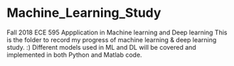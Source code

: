# Machine_Learning_Study
Fall 2018 ECE 595 Appplication in Machine learning and Deep learning 
This is the folder to record my progress of machine learning & deep learning study. :)
Different models used in ML and DL will be covered and implemented in both Python and Matlab code.
